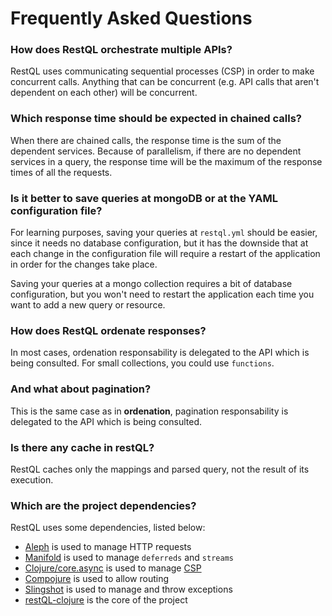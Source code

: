# Frequently Asked Questions

### **How does RestQL orchestrate multiple APIs?**

RestQL uses communicating sequential processes (CSP) in order to make concurrent calls. Anything that can be concurrent (e.g. API calls that aren't dependent on each other) will be concurrent.

### **Which response time should be expected in chained calls?**

When there are chained calls, the response time is the sum of the dependent services. Because of parallelism, if there are no dependent services in a query, the response time will be the maximum of the response times of all the requests.

### **Is it better to save queries at mongoDB or at the YAML configuration file?**

For learning purposes, saving your queries at `restql.yml` should be easier, since it needs no database configuration, but it has the downside that at each change in the configuration file will require a restart of the application in order for the changes take place.

Saving your queries at a mongo collection requires a bit of database configuration, but you won't need to restart the application each time you want to add a new query or resource.

### **How does RestQL ordenate responses?**

In most cases, ordenation responsability is delegated to the API which is being consulted. For small collections, you could use `functions`.

### **And what about pagination?**

This is the same case as in **ordenation**, pagination responsability is delegated to the API which is being consulted.

### **Is there any cache in restQL?**

RestQL caches only the mappings and parsed query, not the result of its execution.

### **Which are the project dependencies?**

RestQL uses some dependencies, listed below:
- [Aleph](https://aleph.io/) is used to manage HTTP requests
- [Manifold](https://aleph.io/manifold/rationale.html) is used to manage `deferreds` and `streams`
- [Clojure/core.async](https://github.com/clojure/core.async) is used to manage [CSP](https://en.wikipedia.org/wiki/Communicating_sequential_processes)
- [Compojure](https://github.com/weavejester/compojure) is used to allow routing
- [Slingshot](https://github.com/scgilardi/slingshot) is used to manage and throw exceptions
- [restQL-clojure](https://github.com/B2W-BIT/restQL-clojure) is the core of the project